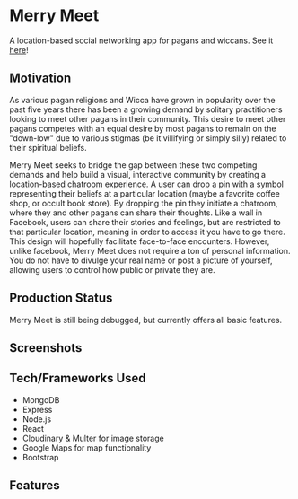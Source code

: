 # Merry Meet

A location-based social networking app for pagans and wiccans. See it [here](https://aqueous-savannah-50488.herokuapp.com/)!

## Motivation

As various pagan religions and Wicca have grown in popularity over the past five years there has been a growing demand by solitary practitioners looking to meet other pagans in their community. This desire to meet other pagans competes with an equal desire by most pagans to remain on the "down-low" due to various stigmas (be it villifying or simply silly) related to their spiritual beliefs. 

Merry Meet seeks to bridge the gap between these two competing demands and help build a visual, interactive community by creating a location-based chatroom experience. A user can drop a pin with a symbol representing their beliefs at a particular location (maybe a favorite coffee shop, or occult book store). By dropping the pin they initiate a chatroom, where they and other pagans can share their thoughts. Like a wall in Facebook, users can share their stories and feelings, but are restricted to that particular location, meaning in order to access it you have to go there. This design will hopefully facilitate face-to-face encounters. However, unlike facebook, Merry Meet does not require a ton of personal information. You do not have to divulge your real name or post a picture of yourself, allowing users to control how public or private they are. 

## Production Status

Merry Meet is still being debugged, but currently offers all basic features. 

## Screenshots

## Tech/Frameworks Used

+ MongoDB
+ Express
+ Node.js
+ React
+ Cloudinary & Multer for image storage
+ Google Maps for map functionality
+ Bootstrap

## Features

